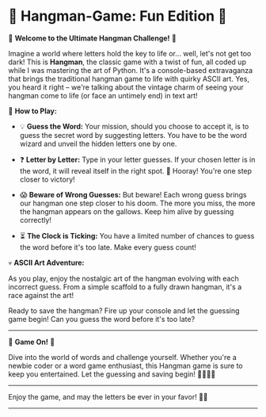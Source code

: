 # 🎉 Hangman-Game: Fun Edition 🎉

🚀 **Welcome to the Ultimate Hangman Challenge!** 🚀

Imagine a world where letters hold the key to life or... well, let's not get too dark! This is **Hangman**, the classic game with a twist of fun, all coded up while I was mastering the art of Python. It's a console-based extravaganza that brings the traditional hangman game to life with quirky ASCII art. Yes, you heard it right – we're talking about the vintage charm of seeing your hangman come to life (or face an untimely end) in text art!

🎯 **How to Play:**

- 💡 **Guess the Word:** Your mission, should you choose to accept it, is to guess the secret word by suggesting letters. You have to be the word wizard and unveil the hidden letters one by one.

- ❓ **Letter by Letter:** Type in your letter guesses. If your chosen letter is in the word, it will reveal itself in the right spot. 🎉 Hooray! You're one step closer to victory!

- 😱 **Beware of Wrong Guesses:** But beware! Each wrong guess brings our hangman one step closer to his doom. The more you miss, the more the hangman appears on the gallows. Keep him alive by guessing correctly!

- ⏳ **The Clock is Ticking:** You have a limited number of chances to guess the word before it's too late. Make every guess count!

💀 **ASCII Art Adventure:**

As you play, enjoy the nostalgic art of the hangman evolving with each incorrect guess. From a simple scaffold to a fully drawn hangman, it's a race against the art!

Ready to save the hangman? Fire up your console and let the guessing game begin! Can you guess the word before it's too late? 

---

🌟 **Game On!** 🌟

Dive into the world of words and challenge yourself. Whether you're a newbie coder or a word game enthusiast, this Hangman game is sure to keep you entertained. Let the guessing and saving begin! 🕵️‍♂️🔤💪

---

Enjoy the game, and may the letters be ever in your favor! 🎈🎊

---
